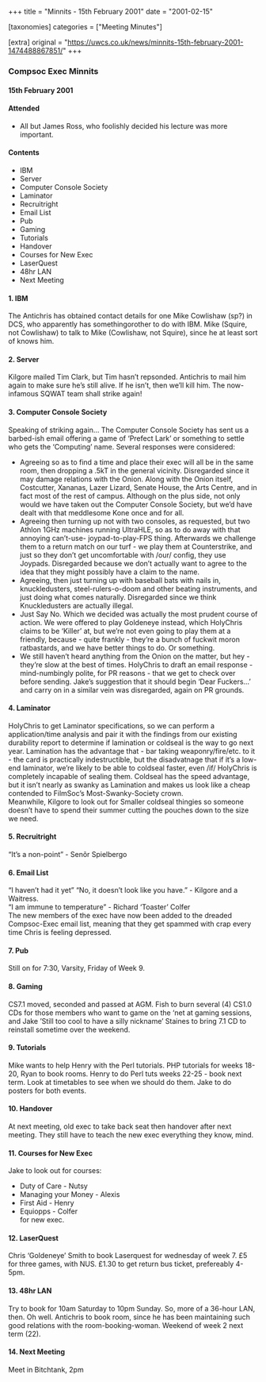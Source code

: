 +++
title = "Minnits - 15th February 2001"
date = "2001-02-15"

[taxonomies]
categories = ["Meeting Minutes"]

[extra]
original = "https://uwcs.co.uk/news/minnits-15th-february-2001-1474488867851/"
+++

### Compsoc Exec Minnits

#### 15th February 2001

#### Attended

  - All but James Ross, who foolishly decided his lecture was more important.

#### Contents

  - IBM
  - Server
  - Computer Console Society
  - Laminator
  - Recruitright
  - Email List
  - Pub
  - Gaming
  - Tutorials
  - Handover
  - Courses for New Exec
  - LaserQuest
  - 48hr LAN
  - Next Meeting

#### 1\. IBM

The Antichris has obtained contact details for one Mike Cowlishaw (sp?) in DCS, who apparently has somethingorother to do with IBM. Mike (Squire, not Cowlishaw) to talk to Mike (Cowlishaw, not Squire), since he at least sort of knows him.

#### 2\. Server

Kilgore mailed Tim Clark, but Tim hasn’t repsonded. Antichris to mail him again to make sure he’s still alive. If he isn’t, then we’ll kill him. The now-infamous SQWAT team shall strike again\!

#### 3\. Computer Console Society

Speaking of striking again… The Computer Console Society has sent us a barbed-ish email offering a game of ‘Prefect Lark’ or something to settle who gets the ‘Computing’ name. Several responses were considered:

  - Agreeing so as to find a time and place their exec will all be in the same room, then dropping a .5kT in the general vicinity. Disregarded since it may damage relations with the Onion. Along with the Onion itself, Costcutter, Xananas, Lazer Lizard, Senate House, the Arts Centre, and in fact most of the rest of campus. Although on the plus side, not only would we have taken out the Computer Console Society, but we’d have dealt with that meddlesome Kone once and for all.
  - Agreeing then turning up not with two consoles, as requested, but two Athlon 1GHz machines running UltraHLE, so as to do away with that annoying can’t-use- joypad-to-play-FPS thing. Afterwards we challenge them to a return match on our turf - we play them at Counterstrike, and just so they don’t get uncomfortable with /our/ config, they use Joypads. Disregarded because we don’t actually want to agree to the idea that they might possibly have a claim to the name.
  - Agreeing, then just turning up with baseball bats with nails in, knuckledusters, steel-rulers-o-doom and other beating instruments, and just doing what comes naturally. Disregarded since we think Knuckledusters are actually illegal.
  - Just Say No. Which we decided was actually the most prudent course of action. We were offered to play Goldeneye instead, which HolyChris claims to be ‘Killer’ at, but we’re not even going to play them at a friendly, because - quite frankly - they’re a bunch of fuckwit moron ratbastards, and we have better things to do. Or something.
  - We still haven’t heard anything from the Onion on the matter, but hey - they’re slow at the best of times. HolyChris to draft an email response - mind-numbingly polite, for PR reasons - that we get to check over before sending. Jake’s suggestion that it should begin ‘Dear Fuckers…’ and carry on in a similar vein was disregarded, again on PR grounds.

#### 4\. Laminator

HolyChris to get Laminator specifications, so we can perform a application/time analysis and pair it with the findings from our existing durability report to determine if lamination or coldseal is the way to go next year. Lamination has the advantage that - bar taking weaponry/fire/etc. to it - the card is practically indestructible, but the disadvatnage that if it’s a low-end laminator, we’re likely to be able to coldseal faster, even /if/ HolyChris is completely incapable of sealing them. Coldseal has the speed advantage, but it isn’t nearly as swanky as Lamination and makes us look like a cheap contended to FilmSoc’s Most-Swanky-Society crown.  
Meanwhile, Kilgore to look out for Smaller coldseal thingies so someone doesn’t have to spend their summer cutting the pouches down to the size we need.

#### 5\. Recruitright

“It’s a non-point” - Senõr Spielbergo

#### 6\. Email List

“I haven’t had it yet” “No, it doesn’t look like you have.” - Kilgore and a Waitress.  
“I am immune to temperature” - Richard ‘Toaster’ Colfer  
The new members of the exec have now been added to the dreaded Compsoc-Exec email list, meaning that they get spammed with crap every time Chris is feeling depressed.

#### 7\. Pub

Still on for 7:30, Varsity, Friday of Week 9.

#### 8\. Gaming

CS7.1 moved, seconded and passed at AGM. Fish to burn several (4) CS1.0 CDs for those members who want to game on the ‘net at gaming sessions, and Jake ’Still too cool to have a silly nickname’ Staines to bring 7.1 CD to reinstall sometime over the weekend.

#### 9\. Tutorials

Mike wants to help Henry with the Perl tutorials. PHP tutorials for weeks 18-20, Ryan to book rooms. Henry to do Perl tuts weeks 22-25 - book next term. Look at timetables to see when we should do them. Jake to do posters for both events.

#### 10\. Handover

At next meeting, old exec to take back seat then handover after next meeting. They still have to teach the new exec everything they know, mind.

#### 11\. Courses for New Exec

Jake to look out for courses:

  - Duty of Care - Nutsy
  - Managing your Money - Alexis
  - First Aid - Henry
  - Equiopps - Colfer  
    for new exec.

#### 12\. LaserQuest

Chris ‘Goldeneye’ Smith to book Laserquest for wednesday of week 7. £5 for three games, with NUS. £1.30 to get return bus ticket, prefereably 4-5pm.

#### 13\. 48hr LAN

Try to book for 10am Saturday to 10pm Sunday. So, more of a 36-hour LAN, then. Oh well. Antichris to book room, since he has been maintaining such good relations with the room-booking-woman. Weekend of week 2 next term (22).

#### 14\. Next Meeting

Meet in Bitchtank, 2pm
